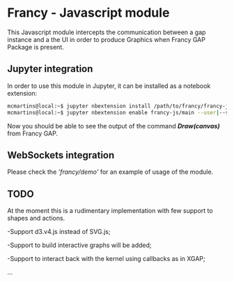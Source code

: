 # Francy - Javascript module
This Javascript module intercepts the communication between a gap instance and a the UI
in order to produce Graphics when Francy GAP Package is present.

## Jupyter integration
In order to use this module in Jupyter, it can be installed as a notebook extension:

```bash
mcmartins@local:~$ jupyter nbextension install /path/to/francy/francy-js --user|--system
mcmartins@local:~$ jupyter nbextension enable francy-js/main --user|--system
```

Now you should be able to see the output of the command **_Draw(canvas)_** from Francy GAP.

## WebSockets integration

Please check the _'francy/demo'_ for an example of usage of the module.

## TODO
At the moment this is a rudimentary implementation with few support to shapes and actions.

-Support d3.v4.js instead of SVG.js;

-Support to build interactive graphs will be added;

-Support to interact back with the kernel using callbacks as in XGAP;

...
